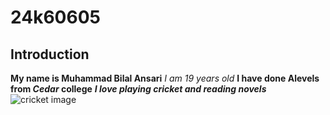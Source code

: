 # 24k60605
## Introduction
**My name is Muhammad Bilal Ansari**
_I am 19 years old_
**I have done Alevels from _Cedar_ college**
***I love playing cricket and reading novels***
![cricket image](https://github.com/Bilal0605/24k60605/issues/1#issue-2498993019)


